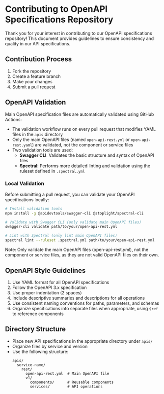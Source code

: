 # Contributing to OpenAPI Specifications Repository

Thank you for your interest in contributing to our OpenAPI specifications repository! This document provides guidelines to ensure consistency and quality in our API specifications.

## Contribution Process

1. Fork the repository
2. Create a feature branch
3. Make your changes
4. Submit a pull request

## OpenAPI Validation

Main OpenAPI specification files are automatically validated using GitHub Actions:

- The validation workflow runs on every pull request that modifies YAML files in the `apis` directory
- Only the main OpenAPI files (named `open-api-rest.yml` or `open-api-rest.yaml`) are validated, not the component or service files
- Two validation tools are used:
  - **Swagger CLI**: Validates the basic structure and syntax of OpenAPI files
  - **Spectral**: Performs more detailed linting and validation using the ruleset defined in `.spectral.yml`

### Local Validation

Before submitting a pull request, you can validate your OpenAPI specifications locally:

```bash
# Install validation tools
npm install -g @apidevtools/swagger-cli @stoplight/spectral-cli

# Validate with Swagger CLI (only validate main OpenAPI files)
swagger-cli validate path/to/your/open-api-rest.yml

# Lint with Spectral (only lint main OpenAPI files)
spectral lint --ruleset .spectral.yml path/to/your/open-api-rest.yml
```

Note: Only validate the main OpenAPI files (open-api-rest.yml), not the component or service files, as they are not valid OpenAPI files on their own.

## OpenAPI Style Guidelines

1. Use YAML format for all OpenAPI specifications
2. Follow the OpenAPI 3.x specification
3. Use proper indentation (2 spaces)
4. Include descriptive summaries and descriptions for all operations
5. Use consistent naming conventions for paths, parameters, and schemas
6. Organize specifications into separate files when appropriate, using `$ref` to reference components

## Directory Structure

- Place new API specifications in the appropriate directory under `apis/`
- Organize files by service and version
- Use the following structure:
  ```
  apis/
    service-name/
      rest/
        open-api-rest.yml  # Main OpenAPI file
        v1/
          components/      # Reusable components
          services/        # API operations
  ```
